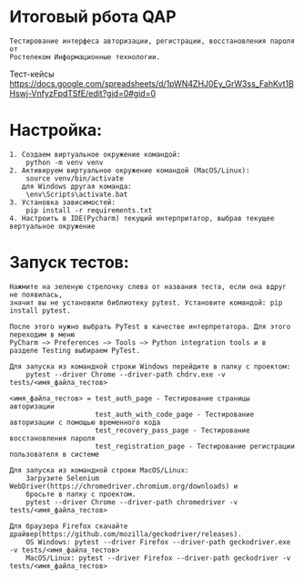 # Итоговый рбота QAP

    Тестирование интерфеса авторизации, регистрации, восстановления пароля от 
    Ростелеком Информационные технологии.
    
Тест-кейсы 
https://docs.google.com/spreadsheets/d/1pWN4ZHJ0Ey_GrW3ss_FahKvt1BHswj-VnfyzFpdTSfE/edit?gid=0#gid=0
    
# Настройка:
    1. Создаем виртуальное окружение командой:
        python -m venv venv
    2. Активируем виртуальное окружение командой (MacOS/Linux):
        source venv/bin/activate
       для Windows другая команда:
        \env\Scripts\activate.bat
    3. Установка зависимостей:
        pip install -r requirements.txt
    4. Настроить в IDE(Pycharm) текущий интерпритатор, выбрав текущее вертуальное окружение


# Запуск тестов:
    Нажмите на зеленую стрелочку слева от названия теста, если она вдруг не появилась, 
    значит вы не установили библиотеку pytest. Установите командой: pip install pytest. 
    
    После этого нужно выбрать PyTest в качестве интерпретатора. Для этого переходим в меню 
    PyCharm —> Preferences —> Tools —> Python integration tools и в разделе Testing выбираем PyTest.

    Для запуска из командной строки Windows перейдите в папку с проектом: 
        pytest --driver Chrome --driver-path chdrv.exe -v tests/<имя_файла_тестов>
        
    <имя_файла_тестов> = test_auth_page - Тестирование страницы авторизации
                         test_auth_with_code_page - Тестирование авторизации с помощью временного кода
                         test_recovery_pass_page - Тестирование восстановления пароля
                         test_registration_page - Тестирование регистрации пользователя в системе
                         
    Для запуска из командной строки MacOS/Linux:
        Загрузите Selenium WebDriver(https://chromedriver.chromium.org/downloads) и 
        бросьте в папку с проектом.
        pytest --driver Chrome --driver-path chromedriver -v tests/<имя_файла_тестов>

    Для браузера Firefox скачайте драйвер(https://github.com/mozilla/geckodriver/releases). 
        OS Windows: pytest --driver Firefox --driver-path geckodriver.exe -v tests/<имя_файла_тестов>
        MacOS/Linux: pytest --driver Firefox --driver-path geckodriver -v tests/<имя_файла_тестов>


